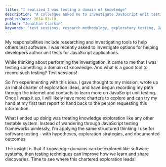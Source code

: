 ```yaml
---
title: "I realized I was testing a domain of knowledge"
description: "A colleague asked me to investigate JavaScript unit testing options, and I had an epiphany: I'm testing something, so why not use test session methodology to structure the research?"
publishDate: 2014-03-10
author: "Jonathan Clarkin"
keywords: "test sessions, research methodology, exploratory testing, JavaScript unit testing, knowledge testing, research documentation"
---
```


My responsibilities include researching and investigating tools to help others test software. I was recently asked to investigate options for helping developers author unit tests for JavaScript applications.

While thinking about performing the investigation, it came to me that I was testing something: a domain of knowledge. And what is a good tool to record such testing? Test sessions!

So I'm experimenting with this idea. I gave thought to my mission, wrote up an initial charter of exploration ideas, and have begun recording my path through the internet and contacts to learn more on JavaScript unit testing. Once I wrap it up, I will likely have more charters to explore and can try my hand at my first test report to hand back to the person requesting this information.

What I ended up doing was treating knowledge exploration like any other testable system. Instead of wandering through JavaScript testing frameworks aimlessly, I'm applying the same structured thinking I use for software testing - with hypotheses, exploration strategies, and documented outcomes.

The insight is that if knowledge domains can be explored like software systems, then testing techniques can improve how we learn and share discoveries. Time to see where this chartered exploration leads! 